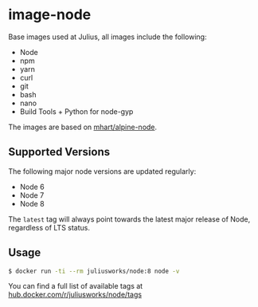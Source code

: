 # image-node

Base images used at Julius, all images include the following:

* Node
* npm
* yarn
* curl
* git
* bash
* nano
* Build Tools + Python for node-gyp

The images are based on [mhart/alpine-node](https://github.com/mhart/alpine-node).

## Supported Versions

The following major node versions are updated regularly:

* Node 6
* Node 7
* Node 8

The `latest` tag will always point towards the latest major release of Node, regardless of LTS status.

## Usage

```bash
$ docker run -ti --rm juliusworks/node:8 node -v
```

You can find a full list of available tags at [hub.docker.com/r/juliusworks/node/tags](https://hub.docker.com/r/juliusworks/node/tags)
